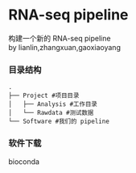 # RNA-seq pipeline
构建一个新的 RNA-seq pipeline  
by lianlin,zhangxuan,gaoxiaoyang

### 目录结构
```
.
├── Project #项目目录
│   ├── Analysis #工作目录
│   └── Rawdata #测试数据
└── Software #我们的 pipeline
```
### 软件下载
bioconda


